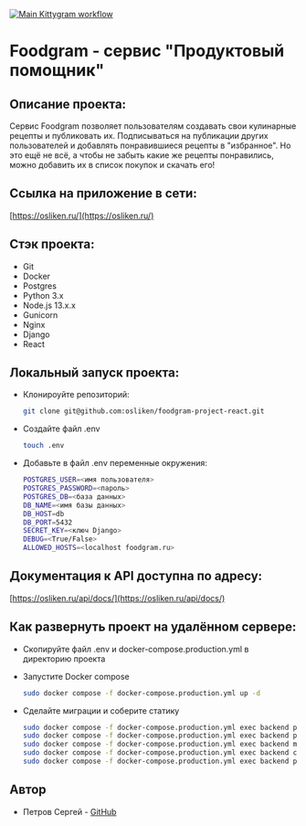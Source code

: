 [![Main Kittygram workflow](https://github.com/osliken/foodgram-project-react/actions/workflows/main.yml/badge.svg)](https://github.com/osliken/foodgram-project-react/actions/workflows/main.yml)

# Foodgram - сервис "Продуктовый помощник"

## Описание проекта: 

Сервис Foodgram позволяет пользователям создавать свои кулинарные рецепты и публиковать их. Подписываться на публикации других пользователей и добавлять понравившиеся рецепты в "избранное". Но это ещё не всё, а чтобы не забыть какие же рецепты понравились, можно добавить их в список покупок и скачать его!

## Ссылка на приложение в сети:

[https://osliken.ru/](https://osliken.ru/)


## Стэк проекта:

- Git
- Docker
- Postgres
- Python 3.x
- Node.js 13.x.x
- Gunicorn
- Nginx
- Django
- React

## Локальный запуск проекта:

- Клонироуйте репозиторий:

    ```bash
    git clone git@github.com:osliken/foodgram-project-react.git
    ```
- Создайте файл .env

    ```bash
    touch .env
    ```
- Добавьте в файл .env переменные окружения:

    ```bash
    POSTGRES_USER=<имя пользователя>
    POSTGRES_PASSWORD=<пароль>
    POSTGRES_DB=<база данных>
    DB_NAME=<имя базы данных>
    DB_HOST=db
    DB_PORT=5432
    SECRET_KEY=<ключ Django>
    DEBUG=<True/False>
    ALLOWED_HOSTS=<localhost foodgram.ru>
    ```

## Документация к API доступна по адресу:

[https://osliken.ru/api/docs/](https://osliken.ru/api/docs/)


## Как развернуть проект на удалённом сервере:

- Скопируйте файл .env и docker-compose.production.yml в директорию проекта
- Запустите Docker compose

    ```bash
    sudo docker compose -f docker-compose.production.yml up -d
    ```
- Сделайте миграции и соберите статику

    ```bash
    sudo docker compose -f docker-compose.production.yml exec backend python manage.py migrate
    sudo docker compose -f docker-compose.production.yml exec backend python manage.py collectstatic
    sudo docker compose -f docker-compose.production.yml exec backend mkdir -p /backend_static/static/
    sudo docker compose -f docker-compose.production.yml exec backend cp -r /app/collected_static/. /static/static/
    sudo docker compose -f docker-compose.production.yml exec backend python manage.py load_ingredients_data
    ```

## Автор

- Петров Сергей - [GitHub](https://github.com/osliken)
